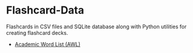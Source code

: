 # Flashcard-Data
Flashcards in CSV files and SQLite database along with Python utilities for creating flashcard decks. 

- [Academic Word List (AWL)](https://github.com/jonfernq/Flashcard-Data/tree/main/Academic-Word-List)
